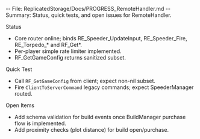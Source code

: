 -- File: ReplicatedStorage/Docs/PROGRESS_RemoteHandler.md
-- Summary: Status, quick tests, and open issues for RemoteHandler.

Status
- Core router online; binds RE_Speeder_UpdateInput, RE_Speeder_Fire, RE_Torpedo_* and RF_Get*.
- Per-player simple rate limiter implemented.
- RF_GetGameConfig returns sanitized subset.

Quick Test
- Call `RF_GetGameConfig` from client; expect non-nil subset.
- Fire `ClientToServerCommand` legacy commands; expect SpeederManager routed.

Open Items
- Add schema validation for build events once BuildManager purchase flow is implemented.
- Add proximity checks (plot distance) for build open/purchase.

